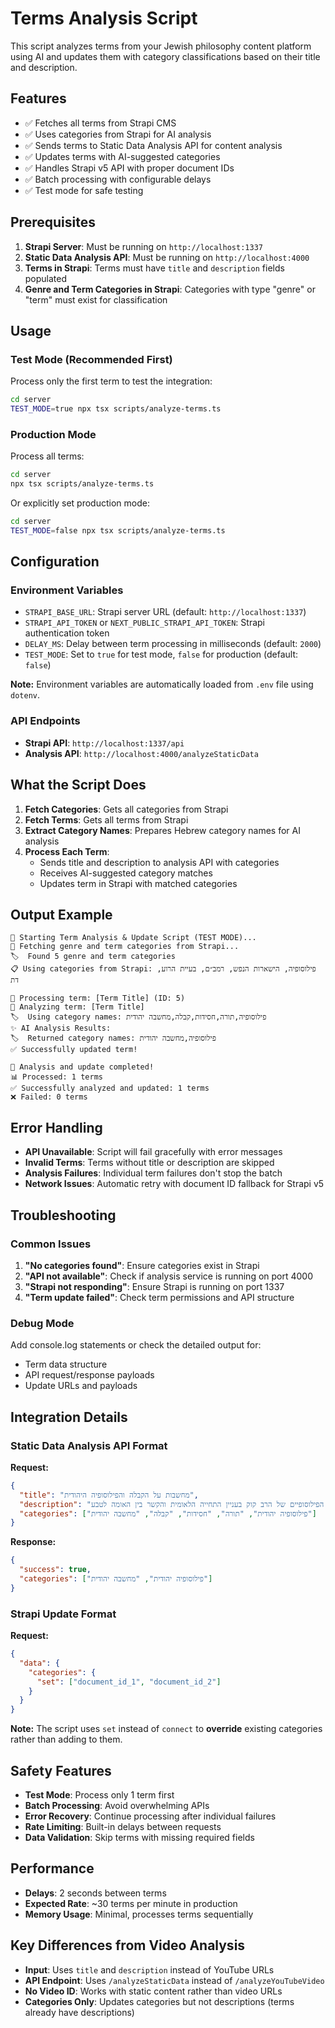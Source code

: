 # Terms Analysis Script

This script analyzes terms from your Jewish philosophy content platform using AI and updates them with category classifications based on their title and description.

## Features

- ✅ Fetches all terms from Strapi CMS
- ✅ Uses categories from Strapi for AI analysis
- ✅ Sends terms to Static Data Analysis API for content analysis
- ✅ Updates terms with AI-suggested categories
- ✅ Handles Strapi v5 API with proper document IDs
- ✅ Batch processing with configurable delays
- ✅ Test mode for safe testing

## Prerequisites

1. **Strapi Server**: Must be running on `http://localhost:1337`
2. **Static Data Analysis API**: Must be running on `http://localhost:4000`
3. **Terms in Strapi**: Terms must have `title` and `description` fields populated
4. **Genre and Term Categories in Strapi**: Categories with type "genre" or "term" must exist for classification

## Usage

### Test Mode (Recommended First)
Process only the first term to test the integration:

```bash
cd server
TEST_MODE=true npx tsx scripts/analyze-terms.ts
```

### Production Mode
Process all terms:

```bash
cd server
npx tsx scripts/analyze-terms.ts
```

Or explicitly set production mode:

```bash
cd server
TEST_MODE=false npx tsx scripts/analyze-terms.ts
```

## Configuration

### Environment Variables

- `STRAPI_BASE_URL`: Strapi server URL (default: `http://localhost:1337`)
- `STRAPI_API_TOKEN` or `NEXT_PUBLIC_STRAPI_API_TOKEN`: Strapi authentication token
- `DELAY_MS`: Delay between term processing in milliseconds (default: `2000`)
- `TEST_MODE`: Set to `true` for test mode, `false` for production (default: `false`)

**Note:** Environment variables are automatically loaded from `.env` file using `dotenv`.

### API Endpoints

- **Strapi API**: `http://localhost:1337/api`
- **Analysis API**: `http://localhost:4000/analyzeStaticData`

## What the Script Does

1. **Fetch Categories**: Gets all categories from Strapi
2. **Fetch Terms**: Gets all terms from Strapi
3. **Extract Category Names**: Prepares Hebrew category names for AI analysis
4. **Process Each Term**:
   - Sends title and description to analysis API with categories
   - Receives AI-suggested category matches
   - Updates term in Strapi with matched categories

## Output Example

```
🚀 Starting Term Analysis & Update Script (TEST MODE)...
📂 Fetching genre and term categories from Strapi...
🏷️  Found 5 genre and term categories
📋 Using categories from Strapi: פילוסופיה, הישארות הנפש, רמב״ם, בעיית הרוע, דת

📝 Processing term: [Term Title] (ID: 5)
📝 Analyzing term: [Term Title]
🏷️  Using category names: פילוסופיה,תורה,חסידות,קבלה,מחשבה יהודית
✨ AI Analysis Results:
🏷️  Returned category names: פילוסופיה,מחשבה יהודית
✅ Successfully updated term!

🎉 Analysis and update completed!
📊 Processed: 1 terms
✅ Successfully analyzed and updated: 1 terms
❌ Failed: 0 terms
```

## Error Handling

- **API Unavailable**: Script will fail gracefully with error messages
- **Invalid Terms**: Terms without title or description are skipped
- **Analysis Failures**: Individual term failures don't stop the batch
- **Network Issues**: Automatic retry with document ID fallback for Strapi v5

## Troubleshooting

### Common Issues

1. **"No categories found"**: Ensure categories exist in Strapi
2. **"API not available"**: Check if analysis service is running on port 4000
3. **"Strapi not responding"**: Ensure Strapi is running on port 1337
4. **"Term update failed"**: Check term permissions and API structure

### Debug Mode

Add console.log statements or check the detailed output for:
- Term data structure
- API request/response payloads
- Update URLs and payloads

## Integration Details

### Static Data Analysis API Format

**Request:**
```json
{
  "title": "מחשבות על הקבלה והפילוסופיה היהודית",
  "description": "הסרטון דן ברעיונות הפילוסופיים של הרב קוק בעניין התחייה הלאומית והקשר בין האומה לטבע",
  "categories": ["פילוסופיה יהודית", "תורה", "חסידות", "קבלה", "מחשבה יהודית"]
}
```

**Response:**
```json
{
  "success": true,
  "categories": ["פילוסופיה יהודית", "מחשבה יהודית"]
}
```

### Strapi Update Format

**Request:**
```json
{
  "data": {
    "categories": {
      "set": ["document_id_1", "document_id_2"]
    }
  }
}
```

**Note:** The script uses `set` instead of `connect` to **override** existing categories rather than adding to them.

## Safety Features

- **Test Mode**: Process only 1 term first
- **Batch Processing**: Avoid overwhelming APIs
- **Error Recovery**: Continue processing after individual failures
- **Rate Limiting**: Built-in delays between requests
- **Data Validation**: Skip terms with missing required fields

## Performance

- **Delays**: 2 seconds between terms
- **Expected Rate**: ~30 terms per minute in production
- **Memory Usage**: Minimal, processes terms sequentially

## Key Differences from Video Analysis

- **Input**: Uses `title` and `description` instead of YouTube URLs
- **API Endpoint**: Uses `/analyzeStaticData` instead of `/analyzeYouTubeVideo`
- **No Video ID**: Works with static content rather than video URLs
- **Categories Only**: Updates categories but not descriptions (terms already have descriptions)

